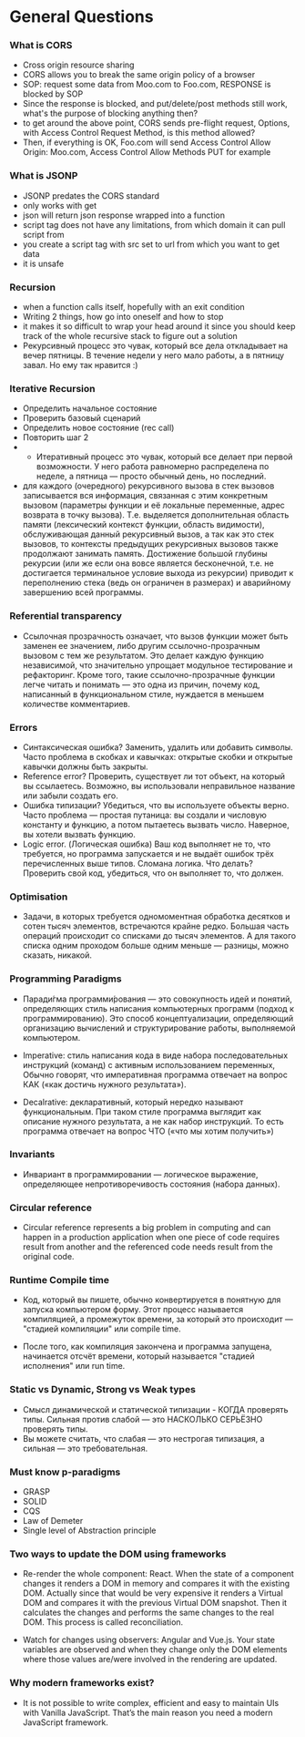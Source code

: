 # General Questions

### What is CORS

- Cross origin resource sharing
- CORS allows you to break the same origin policy of a browser
- SOP: request some data from Moo.com to Foo.com, RESPONSE is blocked by SOP
- Since the response is blocked, and put/delete/post methods still work, what's the purpose of blocking anything then?
- to get around the above point, CORS sends pre-flight request, Options, with Access Control Request Method, is this method allowed?
- Then, if everything is OK, Foo.com will send Access Control Allow Origin: Moo.com, Access Control Allow Methods PUT for example

### What is JSONP

- JSONP predates the CORS standard
- only works with get
- json will return json response wrapped into a function
- script tag does not have any limitations, from which domain it can pull script from
- you create a script tag with src set to url from which you want to get data
- it is unsafe

### Recursion

- when a function calls itself, hopefully with an exit condition
- Writing 2 things, how go into oneself and how to stop
- it makes it so difficult to wrap your head around it since you should keep track of the whole recursive stack to figure out a solution
- Рекурсивный процесс это чувак, который все дела откладывает на вечер пятницы. В течение недели у него мало работы, а в пятницу завал. Но ему так нравится :)

### Iterative Recursion

- Определить начальное состояние
- Проверить базовый сценарий
- Определить новое состояние (rec call)
- Повторить шаг 2
- - Итеративный процесс это чувак, который все делает при первой возможности. У него работа равномерно распределена по неделе, а пятница — просто обычный день, но последний.
- для каждого (очередного) рекурсивного вызова в стек вызовов записывается вся информация, связанная с этим конкретным вызовом (параметры функции и её локальные переменные, адрес возврата в точку вызова). Т.е. выделяется дополнительная область памяти (лексический контекст функции, область видимости), обслуживающая данный рекурсивный вызов, а так как это стек вызовов, то контексты предыдущих рекурсивных вызовов также продолжают занимать память. Достижение большой глубины рекурсии (или же если она вовсе является бесконечной, т.е. не достигается терминальное условие выхода из рекурсии) приводит к переполнению стека (ведь он ограничен в размерах) и аварийному завершению всей программы.

### Referential transparency

- Ссылочная прозрачность означает, что вызов функции может быть заменен ее значением, либо другим ссылочно-прозрачным вызовом с тем же результатом. Это делает каждую функцию независимой, что значительно упрощает модульное тестирование и рефакторинг. Кроме того, такие ссылочно-прозрачные функции легче читать и понимать — это одна из причин, почему код, написанный в функциональном стиле, нуждается в меньшем количестве комментариев.

### Errors

- Синтаксическая ошибка? Заменить, удалить или добавить символы. Часто проблема в скобках и кавычках: открытые скобки и открытые кавычки должны быть закрыты.
- Reference error? Проверить, существует ли тот объект, на который вы ссылаетесь. Возможно, вы использовали неправильное название или забыли создать его.
- Ошибка типизации? Убедиться, что вы используете объекты верно. Часто проблема — простая путаница: вы создали и числовую константу и функцию, а потом пытаетесь вызвать число. Наверное, вы хотели вызвать функцию.
- Logic error. (Логическая ошибка) Ваш код выполняет не то, что требуется, но программа запускается и не выдаёт ошибок трёх перечисленных выше типов. Сломана логика. Что делать? Проверить свой код, убедиться, что он выполняет то, что должен.

### Optimisation

- Задачи, в которых требуется одномоментная обработка десятков и сотен тысяч элементов, встречаются крайне редко. Большая часть операций происходит со списками до тысяч элементов. А для такого списка одним проходом больше одним меньше — разницы, можно сказать, никакой.

### Programming Paradigms

- Паради́гма программи́рования — это совокупность идей и понятий, определяющих стиль написания компьютерных программ (подход к программированию). Это способ концептуализации, определяющий организацию вычислений и структурирование работы, выполняемой компьютером.

- Imperative: стиль написания кода в виде набора последовательных инструкций (команд) с активным использованием переменных,
  Обычно говорят, что императивная программа отвечает на вопрос КАК («как достичь нужного результата»).

- Decalrative: декларативный, который нередко называют функциональным. При таком стиле программа выглядит как описание нужного результата, а не как набор инструкций. То есть программа отвечает на вопрос ЧТО («что мы хотим получить»)

### Invariants

- Инвариант в программировании — логическое выражение, определяющее непротиворечивость состояния (набора данных).

### Circular reference

- Circular reference represents a big problem in computing and can happen in a production application when one piece of code requires result from another and the referenced code needs result from the original code.

### Runtime Compile time

- Код, который вы пишете, обычно конвертируется в понятную для запуска компьютером форму. Этот процесс называется компиляцией, а промежуток времени, за который это происходит — "стадией компиляции" или compile time.

- После того, как компиляция закончена и программа запущена, начинается отсчёт времени, который называется "стадией исполнения" или run time.

### Static vs Dynamic, Strong vs Weak types

- Смысл динамической и статической типизации - КОГДА проверять типы. Сильная против слабой — это НАСКОЛЬКО СЕРЬЁЗНО проверять типы.
- Вы можете считать, что слабая — это нестрогая типизация, а сильная — это требовательная.

### Must know p-paradigms

- GRASP
- SOLID
- CQS
- Law of Demeter
- Single level of Abstraction principle

### Two ways to update the DOM using frameworks

- Re-render the whole component: React. When the state of a component changes it renders a DOM in memory and compares it with the existing DOM. Actually since that would be very expensive it renders a Virtual DOM and compares it with the previous Virtual DOM snapshot. Then it calculates the changes and performs the same changes to the real DOM. This process is called reconciliation.

- Watch for changes using observers: Angular and Vue.js. Your state variables are observed and when they change only the DOM elements where those values are/were involved in the rendering are updated.

### Why modern frameworks exist?

- It is not possible to write complex, efficient and easy to maintain UIs with Vanilla JavaScript. That’s the main reason you need a modern JavaScript framework.
